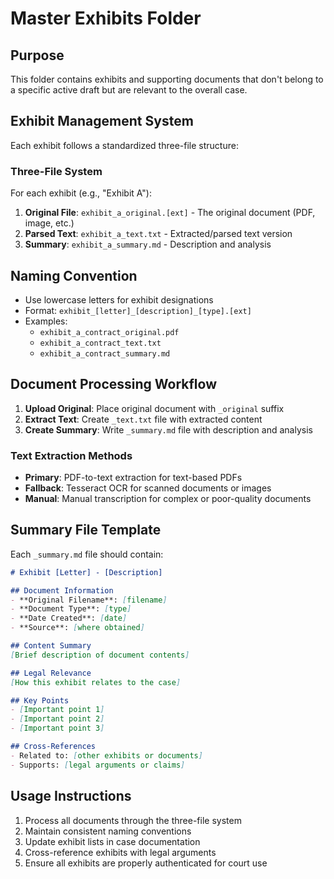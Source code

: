 # Master Exhibits Folder

## Purpose
This folder contains exhibits and supporting documents that don't belong to a specific active draft but are relevant to the overall case.

## Exhibit Management System
Each exhibit follows a standardized three-file structure:

### Three-File System
For each exhibit (e.g., "Exhibit A"):
1. **Original File**: `exhibit_a_original.[ext]` - The original document (PDF, image, etc.)
2. **Parsed Text**: `exhibit_a_text.txt` - Extracted/parsed text version
3. **Summary**: `exhibit_a_summary.md` - Description and analysis

## Naming Convention
- Use lowercase letters for exhibit designations
- Format: `exhibit_[letter]_[description]_[type].[ext]`
- Examples:
  - `exhibit_a_contract_original.pdf`
  - `exhibit_a_contract_text.txt`
  - `exhibit_a_contract_summary.md`

## Document Processing Workflow
1. **Upload Original**: Place original document with `_original` suffix
2. **Extract Text**: Create `_text.txt` file with extracted content
3. **Create Summary**: Write `_summary.md` file with description and analysis

### Text Extraction Methods
- **Primary**: PDF-to-text extraction for text-based PDFs
- **Fallback**: Tesseract OCR for scanned documents or images
- **Manual**: Manual transcription for complex or poor-quality documents

## Summary File Template
Each `_summary.md` file should contain:
```markdown
# Exhibit [Letter] - [Description]

## Document Information
- **Original Filename**: [filename]
- **Document Type**: [type]
- **Date Created**: [date]
- **Source**: [where obtained]

## Content Summary
[Brief description of document contents]

## Legal Relevance
[How this exhibit relates to the case]

## Key Points
- [Important point 1]
- [Important point 2]
- [Important point 3]

## Cross-References
- Related to: [other exhibits or documents]
- Supports: [legal arguments or claims]
```

## Usage Instructions
1. Process all documents through the three-file system
2. Maintain consistent naming conventions
3. Update exhibit lists in case documentation
4. Cross-reference exhibits with legal arguments
5. Ensure all exhibits are properly authenticated for court use
